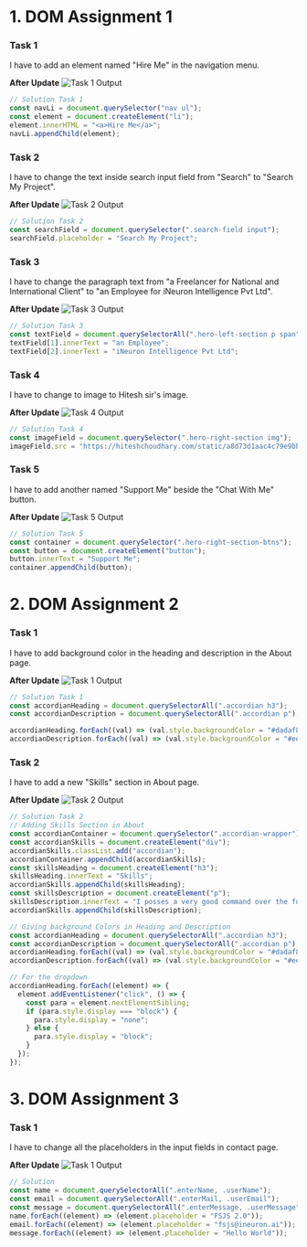 # 1. DOM Assignment 1

### Task 1
I have to add an element named "Hire Me" in the navigation menu.

**After Update**
![Task 1 Output](https://user-images.githubusercontent.com/110087385/215560132-b1e52f33-a5a1-4f73-ac86-99c7881b3bb7.png)


```javascript
// Solution Task 1
const navLi = document.querySelector("nav ul");
const element = document.createElement("li");
element.innerHTML = "<a>Hire Me</a>";
navLi.appendChild(element);
```

### Task 2
I have to change the text inside search input field from "Search" to "Search My Project".

**After Update**
![Task 2 Output](https://user-images.githubusercontent.com/110087385/215563189-cfbf0428-a39c-4355-be36-b7eb8f397eb4.png)

```javascript
// Solution Task 2
const searchField = document.querySelector(".search-field input");
searchField.placeholder = "Search My Project";
```

### Task 3
I have to change the paragraph text from "a Freelancer for National and International Client" to "an Employee for iNeuron Intelligence Pvt Ltd".

**After Update**
![Task 3 Output](https://user-images.githubusercontent.com/110087385/215575422-92a6e14a-6c9f-4635-9fe3-c3af1d9fda77.png)

```javascript
// Solution Task 3
const textField = document.querySelectorAll(".hero-left-section p span");
textField[1].innerText = "an Employee";
textField[2].innerText = "iNeuron Intelligence Pvt Ltd";
```

### Task 4
I have to change to image to Hitesh sir's image.

**After Update**
![Task 4 Output](https://user-images.githubusercontent.com/110087385/215575321-efcd04fb-2f7f-44f1-bd3a-70a4679ab8c7.png)

```javascript
// Solution Task 4
const imageField = document.querySelector(".hero-right-section img");
imageField.src = "https://hiteshchoudhary.com/static/a8d73d1aac4c79e9bb689640e6090367/2eaab/person-image.jpg";
```

### Task 5
I have to add another named "Support Me" beside the "Chat With Me" button.

**After Update**
![Task 5 Output](https://user-images.githubusercontent.com/110087385/215580843-7aa50b98-9c48-4b04-ae68-c1c0c9702a66.png)

```javascript
// Solution Task 5
const container = document.querySelector(".hero-right-section-btns");
const button = document.createElement("button");
button.innerText = "Support Me";
container.appendChild(button);
```

# 2. DOM Assignment 2

### Task 1
I have to add background color in the heading and description in the About page.

**After Update**
![Task 1 Output](https://user-images.githubusercontent.com/110087385/216097364-a0f92f5f-bab4-4ce1-a20d-46c1d5ce8ac3.png)

```javascript
// Solution Task 1
const accordianHeading = document.querySelectorAll(".accordian h3");
const accordianDescription = document.querySelectorAll(".accordian p");

accordianHeading.forEach((val) => (val.style.backgroundColor = "#dadaf8"));
accordianDescription.forEach((val) => (val.style.backgroundColor = "#eeeeff"));
```

### Task 2
I have to add a new "Skills" section in About page.

**After Update**
![Task 2 Output](https://user-images.githubusercontent.com/110087385/216108417-3c5efb98-bdea-4145-9d3a-19821d7d45d6.png)

```javascript
// Solution Task 2
// Adding Skills Section in About
const accordianContainer = document.querySelector(".accordian-wrapper");
const accordianSkills = document.createElement("div");
accordianSkills.classList.add("accordian");
accordianContainer.appendChild(accordianSkills);
const skillsHeading = document.createElement("h3");
skillsHeading.innerText = "Skills";
accordianSkills.appendChild(skillsHeading);
const skillsDescription = document.createElement("p");
skillsDescription.innerText = "I posses a very good command over the full stack development technologies like MERN which can be seen in my work over Github.";
accordianSkills.appendChild(skillsDescription);

// Giving background Colors in Heading and Description
const accordianHeading = document.querySelectorAll(".accordian h3");
const accordianDescription = document.querySelectorAll(".accordian p");
accordianHeading.forEach((val) => (val.style.backgroundColor = "#dadaf8"));
accordianDescription.forEach((val) => (val.style.backgroundColor = "#eeeeff"));

// For the dropdown
accordianHeading.forEach((element) => {
  element.addEventListener("click", () => {
    const para = element.nextElementSibling;
    if (para.style.display === "block") {
      para.style.display = "none";
    } else {
      para.style.display = "block";
    }
  });
});

```

# 3. DOM Assignment 3

### Task 1
I have to change all the placeholders in the input fields in contact page.

**After Update**
![Task 1 Output](https://user-images.githubusercontent.com/110087385/216132890-6af89685-d975-4967-be4a-c6ff293674b0.png)

```javascript
// Solution
const name = document.querySelectorAll(".enterName, .userName");
const email = document.querySelectorAll(".enterMail, .userEmail");
const message = document.querySelectorAll(".enterMessage, .userMessage");
name.forEach((element) => (element.placeholder = "FSJS 2.0"));
email.forEach((element) => (element.placeholder = "fsjs@ineuron.ai"));
message.forEach((element) => (element.placeholder = "Hello World"));
```